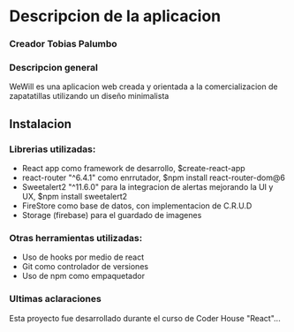 # Descripcion de la aplicacion 

### Creador Tobias Palumbo
### Descripcion general
WeWill es una aplicacion web creada  y orientada a la comercializacion de zapatatillas utilizando un diseño minimalista

## Instalacion
### Librerias utilizadas: 
- React app como framework de desarrollo, $create-react-app 
- react-router "^6.4.1" como enrrutador, $npm install react-router-dom@6 
- Sweetalert2 "^11.6.0" para la integracion de alertas mejorando la UI y UX, $npm install sweetalert2 
- FireStore como base de datos, con implementacion de C.R.U.D
- Storage (firebase) para el guardado de imagenes

### Otras herramientas utilizadas:
- Uso de hooks por medio de react
- Git como controlador de versiones
- Uso de npm como empaquetador 

### Ultimas aclaraciones
Esta proyecto fue desarrollado durante el curso de Coder House "React"...
